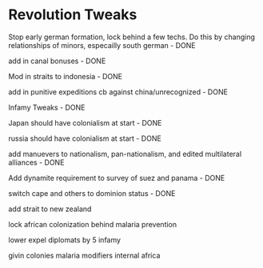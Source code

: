 # Revolution Tweaks
 
Stop early german formation, lock behind a few techs. Do this by changing relationships of minors, especailly south german - DONE

add in canal bonuses - DONE

Mod in straits to indonesia - DONE

add in punitive expeditions cb against china/unrecognized - DONE

Infamy Tweaks - DONE

Japan should have colonialism at start - DONE

russia should have colonialism at start - DONE

add manuevers to nationalism, pan-nationalism, and edited multilateral alliances - DONE

Add dynamite requirement to survey of suez and panama - DONE

switch cape and others to dominion status - DONE

add strait to new zealand

lock african colonization behind malaria prevention

lower expel diplomats by 5 infamy

givin colonies malaria modifiers internal africa

